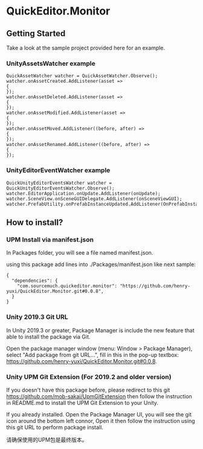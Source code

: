 # QuickEditor.Monitor

## Getting Started
Take a look at the sample project provided here for an example.

### UnityAssetsWatcher example
```
QuickAssetWatcher watcher = QuickAssetWatcher.Observe();
watcher.onAssetCreated.AddListener(asset =>
{
});
watcher.onAssetDeleted.AddListener(asset =>
{
});
watcher.onAssetModified.AddListener(asset =>
{
});
watcher.onAssetMoved.AddListener((before, after) =>
{
});
watcher.onAssetRenamed.AddListener((before, after) =>
{
});
```

### UnityEditorEventWatcher example
```
QuickUnityEditorEventsWatcher watcher = QuickUnityEditorEventsWatcher.Observe();
watcher.EditorApplication.onUpdate.AddListener(onUpdate);
watcher.SceneView.onSceneGUIDelegate.AddListener(onSceneViewGUI);
watcher.PrefabUtility.onPrefabInstanceUpdated.AddListener(OnPrefabInstanceUpdated);
```
            
## How to install?

### UPM Install via manifest.json

In Packages folder, you will see a file named manifest.json. 

using this package add lines into ./Packages/manifest.json like next sample:
```
{
  "dependencies": {
    "com.sourcemuch.quickeditor.monitor": "https://github.com/henry-yuxi/QuickEditor.Monitor.git#0.0.8",
  }
}
```

### Unity 2019.3 Git URL

In Unity 2019.3 or greater, Package Manager is include the new feature that able to install the package via Git.

Open the package manager window (menu: Window > Package Manager), select "Add package from git URL...", fill in this in the pop-up textbox: 
https://github.com/henry-yuxi/QuickEditor.Monitor.git#0.0.8.


### Unity UPM Git Extension (For 2019.2 and older version)

If you doesn't have this package before, please redirect to this git https://github.com/mob-sakai/UpmGitExtension then follow the instruction in README.md to install the UPM Git Extension to your Unity.

If you already installed. Open the Package Manager UI, you will see the git icon around the bottom left connor, Open it then follow the instruction using this git URL to perform package install.

请确保使用的UPM包是最终版本。
      
